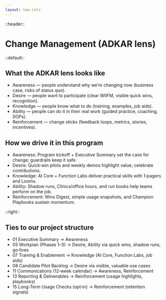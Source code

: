 ```yaml
---
layout: two-cols
---
```


::header::
# Change Management (ADKAR lens)

::default::

## What the ADKAR lens looks like

- Awareness — people understand why we’re changing now (business case, risks of status quo).
- Desire — people want to participate (clear WIIFM, visible quick wins, recognition).
- Knowledge — people know what to do (training, examples, job aids).
- Ability — people can do it in their real work (guided practice, coaching, SOPs).
- Reinforcement — change sticks (feedback loops, metrics, stories, incentives).

## How we drive it in this program

- Awareness: Program kickoff + Executive Summary set the case for change; guardrails keep it safe.
- Desire: Quick‑win pilots and weekly demos highlight value; celebrate contributions.
- Knowledge: AI Core + Function Labs deliver practical skills with 1‑pagers and Looms.
- Ability: Shadow runs, Clinics/office hours, and run books help teams perform on the job.
- Reinforcement: Wins Digest, simple usage snapshots, and Champion Playbooks sustain momentum.

::right::
## Ties to our project structure

- 01 Executive Summary → Awareness
- 05 Workplan (Phases 1–3) → Desire, Ability via quick wins, shadow runs, go‑lives
- 07 Training & Enablement → Knowledge (AI Core, Function Labs, job aids)
- 08 Candidate Pilot Backlog → Desire via visible, valuable use cases
- 11 Communications (12‑week calendar) → Awareness, Reinforcement
- 13 Reporting & Deliverables → Reinforcement (usage highlights, playbooks)
- 15 Long‑Term Usage Checks (opt‑in) → Reinforcement (retention signals)

